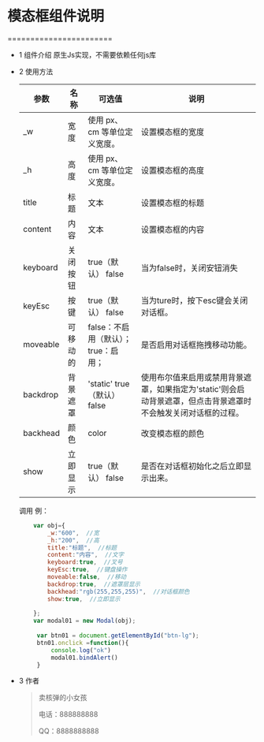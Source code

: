 # 模态框组件说明 #
=======================
+ 1 组件介绍
	原生Js实现，不需要依赖任何js库
+ 2 使用方法

	| 参数 |  名称 |  可选值   |   说明    |
	| ---- | --   | ---  | ----  |
	| _w |   宽度  |  	使用 px、cm 等单位定义宽度。  |   设置模态框的宽度    |
	| _h |   高度  |  	使用 px、cm 等单位定义宽度。  |   设置模态框的高度    |
	| title |   标题  |  	文本    |   设置模态框的标题   |
	| content |  内容 |  	文本    |   设置模态框的内容   |
	| keyboard |  关闭按钮 |  	true（默认） false  |   当为false时，关闭安钮消失   |
	| keyEsc |  按键 |  	true（默认） false  |   当为ture时，按下esc键会关闭对话框。 |
	| moveable |  可移动的 |  	false：不启用（默认）； true：启用；  |   是否启用对话框拖拽移动功能。 |
	| backdrop | 背景遮罩 |  	'static' true（默认） false  |   使用布尔值来启用或禁用背景遮罩，如果指定为'static'则会启动背景遮罩，但点击背景遮罩时不会触发关闭对话框的过程。 |
	| backhead | 颜色|  	color  |   改变模态框的颜色 |
	| show | 立即显示|  true（默认） false |   	是否在对话框初始化之后立即显示出来。 |
	
	调用
	例：
	```javascript
		var obj={
			_w:"600",  //宽
			_h:"200",  //高
			title:"标题",  //标题
			content:"内容",  //文字
			keyboard:true,  //叉号
			keyEsc:true,  //键盘操作
			moveable:false,	 //移动
			backdrop:true,  //遮罩层显示
			backhead:"rgb(255,255,255)",  //对话框颜色
			show:true,  //立即显示
			
		};
		var modal01 = new Modal(obj);
		
		 var btn01 = document.getElementById("btn-lg");
		 btn01.onclick =function(){
			 console.log("ok")
			 modal01.bindAlert()
		 }
	```
+ 3 作者
	> 卖核弹的小女孩
	> 
	> 电话：888888888
	> 
	> QQ：8888888888
